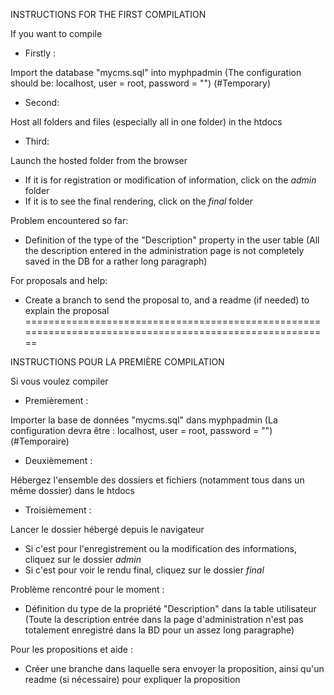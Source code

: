 INSTRUCTIONS FOR THE FIRST COMPILATION

If you want to compile 

* Firstly :

Import the database "mycms.sql" into myphpadmin (The configuration should be: localhost, user = root, password = "") (#Temporary)

* Second: 

Host all folders and files (especially all in one folder) in the htdocs

* Third:

Launch the hosted folder from the browser
- If it is for registration or modification of information, click on the *admin* folder
- If it is to see the final rendering, click on the *final* folder


Problem encountered so far:

- Definition of the type of the "Description" property in the user table (All the description entered in the administration page is not completely saved in the DB for a rather long paragraph)

For proposals and help:

- Create a branch to send the proposal to, and a readme (if needed) to explain the proposal
========================================================================================================

INSTRUCTIONS POUR LA PREMIÈRE COMPILATION

Si vous voulez compiler 

* Premièrement :

Importer la base de données "mycms.sql" dans myphpadmin (La configuration devra être : localhost, user = root, password = "") (#Temporaire)

* Deuxièmement : 

Hébergez l'ensemble des dossiers et fichiers (notamment tous dans un même dossier) dans le htdocs

* Troisièmement :

Lancer le dossier hébergé depuis le navigateur
- Si c'est pour l'enregistrement ou la modification des informations, cliquez sur  le dossier *admin*
- Si c'est pour voir le rendu final, cliquez sur le dossier *final*

Problème rencontré pour le moment :

- Définition du type de la propriété "Description" dans la table utilisateur (Toute la description entrée dans la page d'administration n'est pas totalement enregistré dans la BD pour un assez long paragraphe)

Pour les propositions et aide :

- Créer une branche dans laquelle sera envoyer la proposition, ainsi qu'un readme (si nécessaire) pour expliquer la proposition